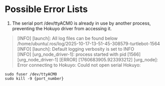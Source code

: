 # Possible Error Lists


1. The serial port /dev/ttyACM0 is already in use by another process, preventing the Hokuyo driver from accessing it. 

> [INFO] [launch]: All log files can be found below /home/ubuntu/.ros/log/2025-10-17-13-51-45-308579-turtlebot-1564 \
    [INFO] [launch]: Default logging verbosity is set to INFO \
    [INFO] [urg_node_driver-1]: process started with pid [1566] \
    [urg_node_driver-1] [ERROR] [1760683905.923393212] [urg_node]: Error connecting to Hokuyo: Could not open serial Hokuyo: 


    sudo fuser /dev/ttyACM0
    sudo kill -9 {port_number}

